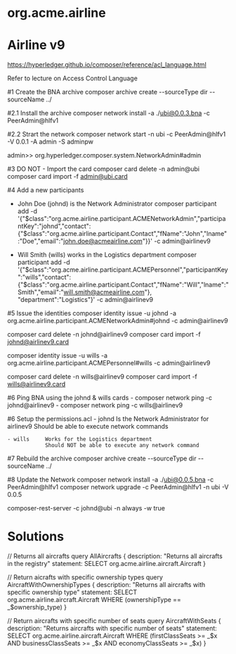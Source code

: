 # org.acme.airline

# Airline v9

https://hyperledger.github.io/composer/reference/acl_language.html

Refer to lecture on Access Control Language


#1 Create the BNA archive
composer archive create  --sourceType dir --sourceName ../

#2.1 Install the archive
composer network install -a ./ubi@0.0.3.bna -c PeerAdmin@hlfv1

#2.2 Strart the network
composer network start -n ubi -c PeerAdmin@hlfv1 -V 0.0.1 -A admin -S adminpw

admin>> org.hyperledger.composer.system.NetworkAdmin#admin

#3 DO NOT - Import the card
composer card delete -n admin@ubi
composer card import -f admin@ubi.card

#4 Add a new participants

- John Doe (johnd) is the Network Administrator
composer participant add -d '{"$class":"org.acme.airline.participant.ACMENetworkAdmin","participantKey":"johnd","contact":{"$class":"org.acme.airline.participant.Contact","fName":"John","lname":"Doe","email":"john.doe@acmeairline.com"}}' -c admin@airlinev9

- Will Smith (wills) works in the Logistics department
composer participant add -d '{"$class":"org.acme.airline.participant.ACMEPersonnel","participantKey":"wills","contact":{"$class":"org.acme.airline.participant.Contact","fName":"Will","lname":"Smith","email":"will.smith@acmeairline.com"}, "department":"Logistics"}' -c admin@airlinev9

#5 Issue the identities
composer identity issue -u johnd -a org.acme.airline.participant.ACMENetworkAdmin#johnd -c admin@airlinev9

composer card delete -n johnd@airlinev9
composer card import -f johnd@airlinev9.card

composer identity issue -u wills -a org.acme.airline.participant.ACMEPersonnel#wills -c admin@airlinev9 

composer card delete -n wills@airlinev9
composer card import -f wills@airlinev9.card

#6 Ping BNA using the johnd & wills cards
    - composer network ping -c johnd@airlinev9
    - composer network ping -c wills@airlinev9

#6 Setup the permissions.acl
    - johnd     Is the Network Administrator for airlinev9
                Should be able to execute network commands

    - wills     Works for the Logistics department
                Should NOT be able to execute any network command

#7 Rebuild the archive
composer archive create  --sourceType dir --sourceName ../

#8 Update the Network
composer network install -a ./ubi@0.0.5.bna -c PeerAdmin@hlfv1
composer network upgrade -c PeerAdmin@hlfv1 -n ubi -V 0.0.5


composer-rest-server -c johnd@ubi -n always -w true

Solutions
=========
// Returns all aircrafts
query AllAircrafts {
 description: "Returns all aircrafts in the registry"
 statement:
 SELECT org.acme.airline.aircraft.Aircraft
}
 
// Return aicrafts with specific ownership types
query AircraftWithOwnershipTypes {
 description: "Returns all aircrafts with specific ownership type"
 statement:
 SELECT org.acme.airline.aircraft.Aircraft
 WHERE (ownershipType == _$ownership_type)
}
 
// Return aircrafts with specific number of seats
query AircraftWithSeats {
 description: "Returns aircrafts with specific number of seats"
 statement:
 SELECT org.acme.airline.aircraft.Aircraft
 WHERE (firstClassSeats >= _$x AND businessClassSeats >= _$x AND economyClassSeats >= _$x)
}
